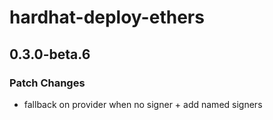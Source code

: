 # hardhat-deploy-ethers

## 0.3.0-beta.6
### Patch Changes

- fallback on provider when no signer + add named signers
